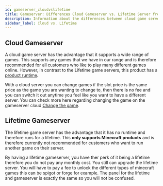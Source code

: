 ```yaml
---
id: gameserver_cloudvslifetime
title: Gameserver: Differences Cloud Gameserver vs. Lifetime Server from ZAP-Hosting
description: Information about the differences between cloud game servers and lifetime servers from ZAP-Hosting - ZAP-Hosting.com documentation
sidebar_label: Cloud vs. Lifetime
---
```

## Cloud Gameserver
A cloud game server has the advantage that it supports a wide range of games. This supports any games that we have in our range and is therefore recommended for all customers who like to play many different games online. However, in contrast to the Lifetime game servers, this product has a [product runtime](https://zap-hosting.com/guides/docs/en/account_contractsandprepaid/).

With a cloud server you can change games if the slot price is the same price as the game you are wanting to change to, then there is no fee and you can switch it out anytime you feel like you want to have a different server. You can check more here regarding changing the game on the gameserver cloud [Change the game](https://zap-hosting.com/guides/docs/en/gameserver_gameswitch/).

## Lifetime Gameserver
The lifetime game server has the advantage that it has no runtime and therefore runs for a lifetime. This **only supports Minecraft products** and is therefore currently not recommended for customers who want to run another game on their server.

By having a lifetime gameserver, you have ther perk of it being a lifetime therefore you do not pay any monthly cost. You still can upgrade the lifetime server. You will have to pay a fee to unlock the different types of minecraft games this can be spigot or forge for example. The panel for the lifetime and gameserver is exactly the same so you will not be confused.
